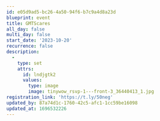 ```yaml
---
id: e05d9ad5-bc26-4a50-94f6-b7c9a4d8a23d
blueprint: event
title: GMTScares
all_day: false
multi_day: false
start_date: '2023-10-20'
recurrence: false
description:
  -
    type: set
    attrs:
      id: lndjgtk2
      values:
        type: image
        image: tinywow_rsvp-1---front-3_36440413_1.jpg
registration_link: 'https://t.ly/50neg'
updated_by: 87a74d1c-1760-42c5-afc1-1cc59be16098
updated_at: 1696532226
---
```

